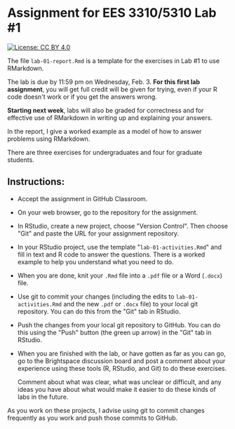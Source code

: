 # Assignment for EES 3310/5310 Lab #1


<!-- badges: start -->
[![License: CC BY 4.0](https://img.shields.io/badge/License-CC%20BY%204.0-lightgrey.svg)](https://creativecommons.org/licenses/by/4.0/)
<!-- badges: end -->

The file `lab-01-report.Rmd` is a template for the exercises in Lab #1 to use
RMarkdown.

The lab is due by 11:59 pm on Wednesday, Feb. 3. 
**For this first lab assignment**, you will get full credit will be given for 
trying, even if your R code doesn't work or if you get the answers wrong. 

**Starting next week**, labs will also be graded for correctness and for 
effective use of RMarkdown in writing up and explaining your answers.

In the report, I give a worked example as a model of how to answer problems
using RMarkdown.

There are three exercises for undergraduates and four for graduate students.

## Instructions:

* Accept the assignment in GitHub Classroom.
* On your web browser, go to the repository for the assignment.
* In RStudio, create a new project, choose "Version Control". Then choose 
  "Git" and paste the URL for your assignment repository.
* In your RStudio project, use the template "`lab-01-activities.Rmd`" and 
  fill in text and R code to answer the questions. 
  There is a worked example to help you understand what you need to do.
* When you are done, knit your `.Rmd` file into a `.pdf` file or a 
  Word (`.docx`) file.
* Use git to commit your changes (including the edits to `lab-01-activities.Rmd`
  and the new `.pdf` or `.docx` file) to your local git repository.
  You can do this from the "Git" tab in RStudio.
* Push the changes from your local git repository to GitHub. You can do this 
  using the "Push" button (the green up arrow) in the "Git" tab in RStudio.
* When you are finished with the lab, or have gotten as far as you can go,
  go to the Brightspace discussion board and post a comment about your
  experience using these tools (R, RStudio, and Git) to do these exercises.
  
  Comment about what was clear, what was unclear or difficult, and any ideas 
  you have about what would make it easier to do these kinds of labs in the 
  future.

As you work on these projects, I advise using git to commit changes frequently 
as you work and push those commits to GitHub.

